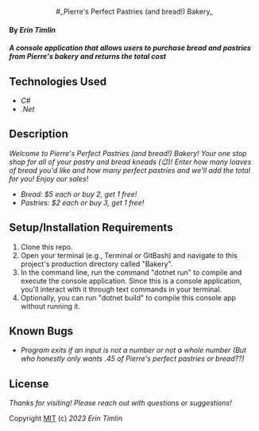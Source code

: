 <p align="center"> #_Pierre's Perfect Pastries (and bread!) Bakery_ </p>

#### By _Erin Timlin_

#### _A console application that allows users to purchase bread and pastries from Pierre's bakery and returns the total cost_

## Technologies Used

* _C#_
* _.Net_

## Description

_Welcome to Pierre's Perfect Pastries (and bread!) Bakery! Your one stop shop for all of your pastry and bread kneads (:wink:)! Enter how many loaves of bread you'd like and how many perfect pastries and we'll add the total for you!_
_Enjoy our sales!_
* _Bread: $5 each or buy 2, get 1 free!_
* _Pastries: $2 each or buy 3, get 1 free!_

## Setup/Installation Requirements

1. Clone this repo.
2. Open your terminal (e.g., Terminal or GitBash) and navigate to this project's production directory called "Bakery".
3. In the command line, run the command "dotnet run" to compile and execute the console application. Since this is a console application, you'll interact with it through text commands in your terminal.
4. Optionally, you can run "dotnet build" to compile this console app without running it.


## Known Bugs

* _Program exits if an input is not a number or not a whole number (But who honestly only wants .45 of Pierre's perfect pastries or bread??)_

## License

_Thanks for visiting! Please reach out with questions or suggestions!_

Copyright [MIT](license.txt) (c) _2023_ _Erin Timlin_
